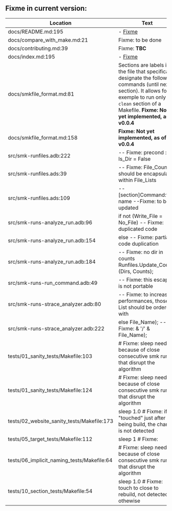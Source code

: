 Fixme in current version:
-------------------------

Location | Text
---------|-----
docs/README.md:195|  - [Fixme](fixme.md)
docs/compare_with_make.md:21|Fixme: to be done
docs/contributing.md:39|Fixme: **TBC**
docs/index.md:195|  - [Fixme](fixme.md)
docs/smkfile_format.md:81|Sections are labels in the file that specificaly designate the following commands (until next section). It allows for exemple to run only the `clean` section of a Makefile. **Fixme: Not yet implemented, as of v0.0.4**  
docs/smkfile_format.md:158|   **Fixme: Not yet implemented, as of v0.0.4**
src/smk-runfiles.adb:222|            -- Fixme: precond : Is_Dir = False
src/smk-runfiles.ads:39|   -- Fixme: File_Counts should be encapsulated within File_Lists
src/smk-runfiles.ads:109|   -- [section]Command:file name --Fixme: to be updated
src/smk-runs-analyze_run.adb:96|         if not (Write_File = No_File) -- Fixme: duplicated code
src/smk-runs-analyze_run.adb:154|            else -- Fixme: partial code duplication
src/smk-runs-analyze_run.adb:184|   -- Fixme: no dir in counts   Runfiles.Update_Counts (Dirs, Counts);
src/smk-runs-run_command.adb:49|      -- Fixme: this escaping is not portable
src/smk-runs-strace_analyzer.adb:80|   -- Fixme: to increase performances, those List should be ordered with
src/smk-runs-strace_analyzer.adb:222|                            else File_Name); -- Fixme: & '/' & File_Name);
tests/01_sanity_tests/Makefile:103|	# Fixme: sleep needed because of close consecutive smk run that disrupt the algorithm
tests/01_sanity_tests/Makefile:124|	# Fixme: sleep needed because of close consecutive smk run that disrupt the algorithm
tests/02_website_sanity_tests/Makefile:173|	sleep 1.0 # Fixme: if "touched" just after being build, the change is not detected
tests/05_target_tests/Makefile:112|	sleep 1 # Fixme:
tests/06_implicit_naming_tests/Makefile:64|	# Fixme: sleep needed because of close consecutive smk run that disrupt the algorithm
tests/10_section_tests/Makefile:54|	sleep 1.0 # Fixme: touch to close to rebuild, not detected othewise
